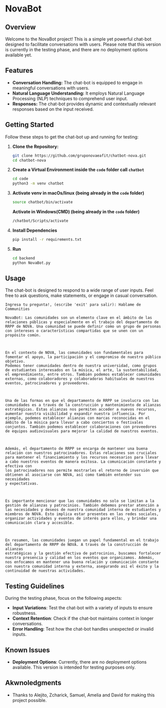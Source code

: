 # NovaBot

## Overview

Welcome to the NovaBot project! This is a simple yet powerful chat-bot designed to facilitate conversations with users. Please note that this version is currently in the testing phase, and there are no deployment options available yet.

## Features

- **Conversation Handling:** The chat-bot is equipped to engage in meaningful conversations with users.
- **Natural Language Understanding:** It employs Natural Language Processing (NLP) techniques to comprehend user input.
- **Responses:** The chat-bot provides dynamic and contextually relevant responses based on the input received.

## Getting Started

Follow these steps to get the chat-bot up and running for testing: 

1. **Clone the Repository:**
   ```bash
   git clone https://github.com/gruponovaeafit/chatbot-nova.git
   cd chatbot-nova
   ```

2. **Create a Virtual Environment inside the `code` folder call `chatbot`**
   ```bash
   cd code
   python3 -m venv chatbot
   ```

3. **Activate venv in macOs/linux (being already in the `code` folder)**
   ```bash
   source chatbot/bin/activate
   ```  
   **Activate in Windows(CMD) (being already in the `code` folder)**
   ```bash
   /chatbot/Scripts/activate
   ```

4. **Install Dependencies**
   ```bash
   pip install -r requirements.txt
   ```
5. **Run**
    ```bash
    cd backend
    python NovaBot.py

    ```
## Usage

The chat-bot is designed to respond to a wide range of user inputs. Feel free to ask questions, make statements, or engage in casual conversation.

```
Ingresa tu pregunta!, (escribe 'exit' para salir): Hablame de Communities

NovaBot: Las comunidades son un elemento clave en el ámbito de las relaciones públicas y especialmente en el trabajo del departamento de RRPP de NOVA. Una comunidad se puede definir como un grupo de personas con intereses o características compartidas que se unen con un propósito común.

 

En el contexto de NOVA, las comunidades son fundamentales para fomentar el apoyo, la participación y el compromiso de nuestro público objetivo. 
Podemos tener comunidades dentro de nuestra universidad, como grupos de estudiantes interesados en la música, el arte, la sustentabilidad, el emprendimiento, entre otros. También podemos establecer comunidades externas, como colaboradores y colaboradoras habituales de nuestros eventos, patrocinadores y proveedores.

 

Una de las formas en que el departamento de RRPP se involucra con las comunidades es a través de la construcción y mantenimiento de alianzas estratégicas. Estas alianzas nos permiten acceder a nuevos recursos, aumentar nuestra visibilidad y expandir nuestra influencia. Por ejemplo, podemos establecer alianzas con marcas reconocidas en el ámbito de la música para llevar a cabo conciertos o festivales conjuntos. También podemos establecer colaboraciones con proveedores de equipos audiovisuales para mejorar la calidad de nuestros eventos.

 

Además, el departamento de RRPP se encarga de mantener una buena relación con nuestros patrocinadores. Estas relaciones son cruciales para mantener el financiamiento y los recursos necesarios para llevar a cabo nuestros eventos de manera exitosa. La comunicación constante y efectiva con 
los patrocinadores nos permite mostrarles el retorno de inversión que obtienen al asociarse con NOVA, así como también entender sus necesidades 
y expectativas.

 

Es importante mencionar que las comunidades no solo se limitan a la gestión de alianzas y patrocinios. También debemos prestar atención a las necesidades y deseos de nuestra comunidad interna de estudiantes y miembros de NOVA. Esto implica estar presentes en las redes sociales, organizar actividades y eventos de interés para ellos, y brindar una comunicación clara y accesible.

 

En resumen, las comunidades juegan un papel fundamental en el trabajo del departamento de RRPP de NOVA. A través de la construcción de alianzas 
estratégicas y la gestión efectiva de patrocinios, buscamos fortalecer nuestra presencia y calidad en los eventos que organizamos. Además, nos enfocamos en mantener una buena relación y comunicación constante con nuestra comunidad interna y externa, asegurando así el éxito y la continuidad de nuestras actividades.
```
## Testing Guidelines

During the testing phase, focus on the following aspects:

- **Input Variations**: Test the chat-bot with a variety of inputs to ensure robustness.
- **Context Retention**: Check if the chat-bot maintains context in longer conversations.
- **Error Handling**: Test how the chat-bot handles unexpected or invalid inputs.

## Known Issues

- **Deployment Options**: Currently, there are no deployment options available. This version is intended for testing purposes only.

## Akwnoledgments

- Thanks to Alejito, Zcharick, Samuel, Amelia and David for making this project possible.
